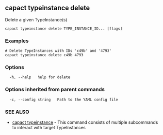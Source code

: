 ## capact typeinstance delete

Delete a given TypeInstance(s)

```
capact typeinstance delete TYPE_INSTANCE_ID... [flags]
```

### Examples

```
# Delete TypeInstances with IDs 'c49b' and '4793'
capact typeinstance delete c49b 4793

```

### Options

```
  -h, --help   help for delete
```

### Options inherited from parent commands

```
  -c, --config string   Path to the YAML config file
```

### SEE ALSO

* [capact typeinstance](capact_typeinstance.md)	 - This command consists of multiple subcommands to interact with target TypeInstances

